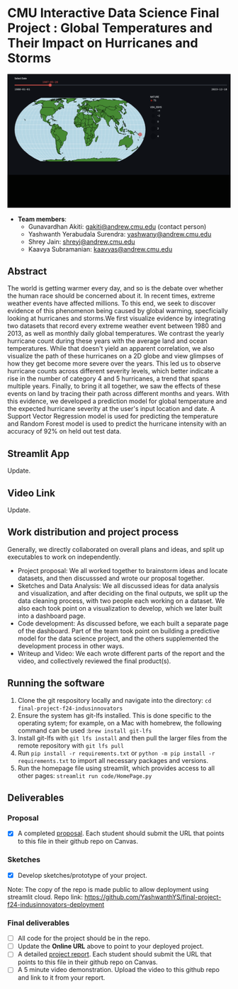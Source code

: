 # CMU Interactive Data Science Final Project : Global Temperatures and Their Impact on Hurricanes and Storms

![Alt Text](EDA_Global_Temp_Data/summary.gif)
* **Team members**:
  * Gunavardhan Akiti: gakiti@andrew.cmu.edu (contact person)
  * Yashwanth Yerabudala Surendra: yashwany@andrew.cmu.edu
  * Shrey Jain: shreyj@andrew.cmu.edu
  * Kaavya Subramanian: kaavyas@andrew.cmu.edu
 
 ## Abstract
The world is getting warmer every day, and so is the debate over whether the human race should be concerned about it. In recent times, extreme weather events have affected millions. To this end, we seek to discover evidence of this phenomenon being caused by global warming, specficially looking at hurricanes and storms.We first visualize evidence by integrating two datasets that record every extreme weather event between 1980 and 2013, as well as monthly daily global temperatures. We contrast the yearly hurricane count during these years with the average land and ocean temperatures. While that doesn't yield an apparent correlation, we also visualize the path of these hurricanes on a 2D globe and view glimpses of how they get become more severe over the years. This led us to observe hurricane counts across different severity levels, which better indicate a rise in the number of category 4 and 5 hurricanes, a trend that spans multiple years. Finally, to bring it all together, we saw the effects of these events on land by tracing their path across different months and years. With this evidence, we developed a prediction model for global temperature and the expected hurricane severity at the user's input location and date. A Support Vector Regression model is used for predicting the temperature and Random Forest model is used to predict the hurricane intensity with an accuracy of 92% on held out test data.

## Streamlit App
Update.

 ## Video Link 
 Update.

## Work distribution and project process
Generally, we directly collaborated on overall plans and ideas, and split up executables to work on independently. 
- Project proposal: We all worked together to brainstorm ideas and locate datasets, and then discusssed and wrote our proposal together.
- Sketches and Data Analysis: We all discussed ideas for data analysis and visualization, and after deciding on the final outputs, we split up the data cleaning process, with two people each working on a dataset. We also each took point on a visualization to develop, which we later built into a dashboard page.
- Code development: As discussed before, we each built a separate page of the dashboard. Part of the team took point on building a predictive model for the data science project, and the others supplemented the development process in other ways. 
- Writeup and Video: We each wrote different parts of the report and the video, and collectively reviewed the final product(s).


## Running the software
1. Clone the git respository locally and navigate into the directory: `cd final-project-f24-indusinnovators`
2. Ensure the system has git-lfs installed. This is done specific to the operating sytem; for example, on a Mac with homebrew, the following command can be used :`brew install git-lfs`
3. Install git-lfs with `git lfs install` and then pull the larger files from the remote repository with `git lfs pull`
4. Run `pip install -r requirements.txt` or `python -m pip install -r requirements.txt` to import all necessary packages and versions.
5. Run the homepage file using streamlit, which provides access to all other pages: `streamlit run code/HomePage.py `

## Deliverables

### Proposal

- [x] A completed [proposal](Proposal.md). Each student should submit the URL that points to this file in their github repo on Canvas.

### Sketches

- [X] Develop sketches/prototype of your project.

Note: The copy of the repo is made public to allow deployment using streamlit cloud. Repo link: https://github.com/YashwanthYS/final-project-f24-indusinnovators-deployment

### Final deliverables

- [ ] All code for the project should be in the repo.
- [ ] Update the **Online URL** above to point to your deployed project.
- [ ] A detailed [project report](Report.md).  Each student should submit the URL that points to this file in their github repo on Canvas.
- [ ] A 5 minute video demonstration.  Upload the video to this github repo and link to it from your report.

